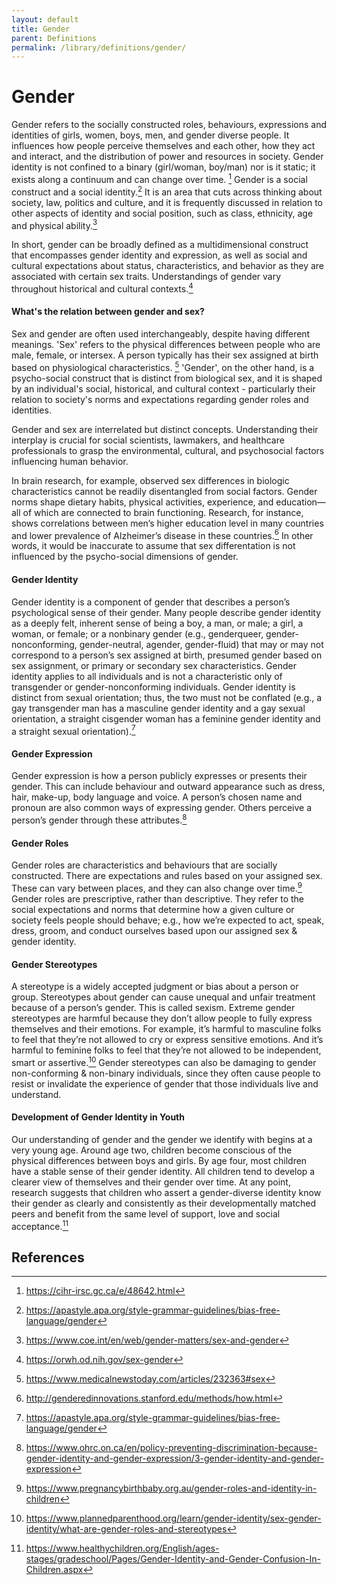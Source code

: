 ```yaml
---
layout: default
title: Gender
parent: Definitions
permalink: /library/definitions/gender/
---
```


# Gender

Gender refers to the socially constructed roles, behaviours, expressions and identities of girls, women, boys, men, and gender diverse people. It influences how people perceive themselves and each other, how they act and interact, and the distribution of power and resources in society. Gender identity is not confined to a binary (girl/woman, boy/man) nor is it static; it exists along a continuum and can change over time. [^1] Gender is a social construct and a social identity.[^2] It is an area that cuts across thinking about society, law, politics and culture, and it is frequently discussed in relation to other aspects of identity and social position, such as class, ethnicity, age and physical ability.[^3]

In short, gender can be broadly defined as a multidimensional construct that encompasses gender identity and expression, as well as social and cultural expectations about status, characteristics, and behavior as they are associated with certain sex traits. Understandings of gender vary throughout historical and cultural contexts.[^4]
 
#### What's the relation between gender and sex?
Sex and gender are often used interchangeably, despite having different meanings. 'Sex' refers to the physical differences between people who are male, female, or intersex. A person typically has their sex assigned at birth based on physiological characteristics. [^5] 'Gender', on the other hand, is a psycho-social construct that is distinct from biological sex, and it is shaped by an individual's social, historical, and cultural context - particularly their relation to society's norms and expectations regarding gender roles and identities.

Gender and sex are interrelated but distinct concepts. Understanding their interplay is crucial for social scientists, lawmakers, and healthcare professionals to grasp the environmental, cultural, and psychosocial factors influencing human behavior.

In brain research, for example, observed sex differences in biologic characteristics cannot be readily disentangled from social factors. Gender norms shape dietary habits, physical activities, experience, and education—all of which are connected to brain functioning. Research, for instance, shows correlations between men’s higher education level in many countries and lower prevalence of Alzheimer’s disease in these countries.[^6] In other words, it would be inaccurate to assume that sex differentation is not influenced by the psycho-social dimensions of gender.

#### Gender Identity
Gender identity is a component of gender that describes a person’s psychological sense of their gender. Many people describe gender identity as a deeply felt, inherent sense of being a boy, a man, or male; a girl, a woman, or female; or a nonbinary gender (e.g., genderqueer, gender-nonconforming, gender-neutral, agender, gender-fluid) that may or may not correspond to a person’s sex assigned at birth, presumed gender based on sex assignment, or primary or secondary sex characteristics. Gender identity applies to all individuals and is not a characteristic only of transgender or gender-nonconforming individuals. Gender identity is distinct from sexual orientation; thus, the two must not be conflated (e.g., a gay transgender man has a masculine gender identity and a gay sexual orientation, a straight cisgender woman has a feminine gender identity and a straight sexual orientation).[^2]

#### Gender Expression
Gender expression is how a person publicly expresses or presents their gender. This can include behaviour and outward appearance such as dress, hair, make-up, body language and voice. A person’s chosen name and pronoun are also common ways of expressing gender. Others perceive a person’s gender through these attributes.[^7]

#### Gender Roles 
Gender roles are characteristics and behaviours that are socially constructed. There are expectations and rules based on your assigned sex. These can vary between places, and they can also change over time.[^8] Gender roles are prescriptive, rather than descriptive. They refer to the social expectations and norms that determine how a given culture or society feels people should behave; e.g., how we’re expected to act, speak, dress, groom, and conduct ourselves based upon our assigned sex & gender identity.

#### Gender Stereotypes
A stereotype is a widely accepted judgment or bias about a person or group. Stereotypes about gender can cause unequal and unfair treatment because of a person’s gender. This is called sexism. Extreme gender stereotypes are harmful because they don’t allow people to fully express themselves and their emotions. For example, it’s harmful to masculine folks to feel that they’re not allowed to cry or express sensitive emotions. And it’s harmful to feminine folks to feel that they’re not allowed to be independent, smart or assertive.[^9] Gender stereotypes can also be damaging to gender non-conforming & non-binary individuals, since they often cause people to resist or invalidate the experience of gender that those individuals live and understand.

#### Development of Gender Identity in Youth
Our understanding of gender and the gender we identify with begins at a very young age. Around age two, children become conscious of the physical differences between boys and girls. By age four, most children have a stable sense of their gender identity. All children tend to develop a clearer view of themselves and their gender over time. At any point, research suggests that children who assert a gender-diverse identity know their gender as clearly and consistently as their developmentally matched peers and benefit from the same level of support, love and social acceptance.[^10]

## References
[^1]: <https://cihr-irsc.gc.ca/e/48642.html>
[^2]: <https://apastyle.apa.org/style-grammar-guidelines/bias-free-language/gender>
[^3]: <https://www.coe.int/en/web/gender-matters/sex-and-gender>
[^4]: <https://orwh.od.nih.gov/sex-gender>
[^5]: <https://www.medicalnewstoday.com/articles/232363#sex>
[^6]: <http://genderedinnovations.stanford.edu/methods/how.html>
[^7]: <https://www.ohrc.on.ca/en/policy-preventing-discrimination-because-gender-identity-and-gender-expression/3-gender-identity-and-gender-expression>
[^8]: <https://www.pregnancybirthbaby.org.au/gender-roles-and-identity-in-children>
[^9]: <https://www.plannedparenthood.org/learn/gender-identity/sex-gender-identity/what-are-gender-roles-and-stereotypes>
[^10]: <https://www.healthychildren.org/English/ages-stages/gradeschool/Pages/Gender-Identity-and-Gender-Confusion-In-Children.aspx>

